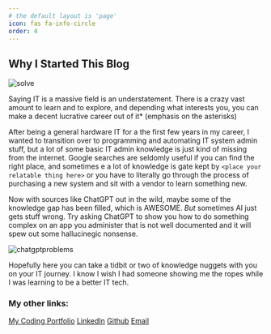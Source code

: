 ```yaml
---
# the default layout is 'page'
icon: fas fa-info-circle
order: 4
---
```


## Why I Started This Blog

![solve](https://i.imgflip.com/7ozrsm.jpg)

Saying IT is a massive field is an understatement. There is a crazy vast amount to learn and to explore, and depending what interests you, you can make a decent lucrative career out of it\* (emphasis on the asterisks)

After being a general hardware IT for a the first few years in my career, I wanted to transition over to programming and automating IT system admin stuff, but a lot of some basic IT admin knowledge is just kind of missing from the internet. Google searches are seldomly useful if you can find the right place, and sometimes e a lot of knowledge is gate kept by `<place your relatable thing here>` or you have to literally go through the process of purchasing a new system and sit with a vendor to learn something new.

Now with sources like ChatGPT out in the wild, maybe some of the knowledge gap has been filled, which is AWESOME. _But_ sometimes AI just gets stuff wrong. Try asking ChatGPT to show you how to do something complex on an app you administer that is not well documented and it will spew out some hallucinegic nonsense.

![chatgptproblems](https://i.imgflip.com/7ozt1t.jpg)

Hopefully here you can take a tidbit or two of knowledge nuggets with you on your IT journey. I know I wish I had someone showing me the ropes while I was learning to be a better IT tech.

### My other links:

[My Coding Portfolio](https://chriscoding.app)
[LinkedIn](https://www.linkedin.com/in/chrisdotorellana)
[Github](https://github.com/Chriscodinglife)
[Email](mailto:chrisdotorellana@gmail.com)
